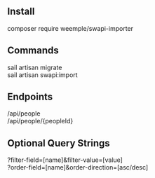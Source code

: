 ## Install  
composer require weemple/swapi-importer  
  
## Commands  
sail artisan migrate  
sail artisan swapi:import  
  
## Endpoints  
/api/people  
/api/people/{peopleId}  
  
## Optional Query Strings  
?filter-field=[name]&filter-value=[value]  
?order-field=[name]&order-direction=[asc/desc]
